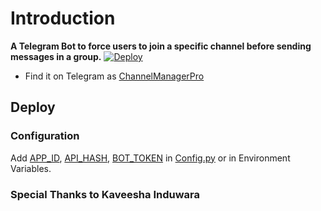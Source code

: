 # Introduction
**A Telegram Bot to force users to join a specific channel before sending messages in a group.**
[![Deploy](https://www.herokucdn.com/deploy/button.svg)](https://heroku.com/deploy?template=https://github.com/ImJanindu/channelmanager.git)
- Find it on Telegram as [ChannelManagerPro](https://t.me/ChannelManagerSlRobot)


## Deploy


### Configuration
Add [APP_ID](https://my.telegram.org/apps), [API_HASH](https://my.telegram.org/apps), [BOT_TOKEN](https://t.me/botfather) in [Config.py](Config.py) or in Environment Variables.

### Special Thanks to Kaveesha Induwara
